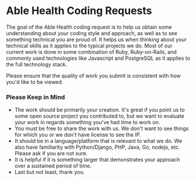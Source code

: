 # Able Health Coding Requests

The goal of the Able Health coding request is to help us obtain some understanding about your coding style and approach, as well as to see something technical you are proud of.   It helps us when thinking about your technical skills as it applies to the typical projects we do.  Most of our current work is done in some combination of Ruby, Ruby-on-Rails, and commonly used technologies like Javascript and PostgreSQL as it applies to the full technology stack.

Please ensure that the quality of work you submit is consistent with how you'd like to be viewed.

### Please Keep in Mind 

- The work should be primarily your creation.  It's great if you point us to some open source project you contributed to, but we want to evaluate your work in regards something you've had time to work on.
- You must be free to share the work with us. We don't want to see things for which you or we don't have license to see the IP.
- It should be in a language/platform that is relevant to what we do.  We also have familiarity with Python/Django, PHP, Java, Go, nodejs, etc.  Please ask if you are not sure. 
- It is helpful if it is something larger that demonstrates your approach over a sustained period of time.
- Last but not least, thank you.
